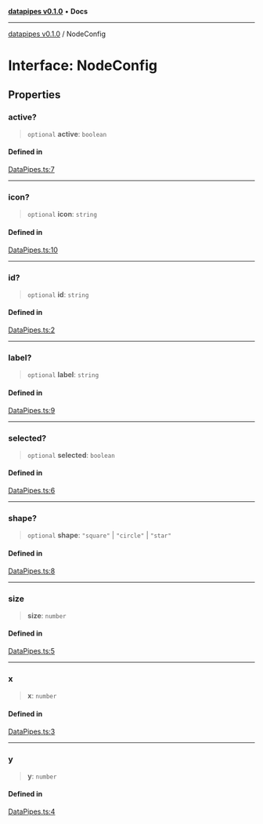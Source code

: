 [**datapipes v0.1.0**](../README.md) • **Docs**

***

[datapipes v0.1.0](../globals.md) / NodeConfig

# Interface: NodeConfig

## Properties

### active?

> `optional` **active**: `boolean`

#### Defined in

[DataPipes.ts:7](https://github.com/digital-codes/dataPipes/blob/bb02752113d5d2b20ba2616866c6bee78f0dedc7/src/DataPipes.ts#L7)

***

### icon?

> `optional` **icon**: `string`

#### Defined in

[DataPipes.ts:10](https://github.com/digital-codes/dataPipes/blob/bb02752113d5d2b20ba2616866c6bee78f0dedc7/src/DataPipes.ts#L10)

***

### id?

> `optional` **id**: `string`

#### Defined in

[DataPipes.ts:2](https://github.com/digital-codes/dataPipes/blob/bb02752113d5d2b20ba2616866c6bee78f0dedc7/src/DataPipes.ts#L2)

***

### label?

> `optional` **label**: `string`

#### Defined in

[DataPipes.ts:9](https://github.com/digital-codes/dataPipes/blob/bb02752113d5d2b20ba2616866c6bee78f0dedc7/src/DataPipes.ts#L9)

***

### selected?

> `optional` **selected**: `boolean`

#### Defined in

[DataPipes.ts:6](https://github.com/digital-codes/dataPipes/blob/bb02752113d5d2b20ba2616866c6bee78f0dedc7/src/DataPipes.ts#L6)

***

### shape?

> `optional` **shape**: `"square"` \| `"circle"` \| `"star"`

#### Defined in

[DataPipes.ts:8](https://github.com/digital-codes/dataPipes/blob/bb02752113d5d2b20ba2616866c6bee78f0dedc7/src/DataPipes.ts#L8)

***

### size

> **size**: `number`

#### Defined in

[DataPipes.ts:5](https://github.com/digital-codes/dataPipes/blob/bb02752113d5d2b20ba2616866c6bee78f0dedc7/src/DataPipes.ts#L5)

***

### x

> **x**: `number`

#### Defined in

[DataPipes.ts:3](https://github.com/digital-codes/dataPipes/blob/bb02752113d5d2b20ba2616866c6bee78f0dedc7/src/DataPipes.ts#L3)

***

### y

> **y**: `number`

#### Defined in

[DataPipes.ts:4](https://github.com/digital-codes/dataPipes/blob/bb02752113d5d2b20ba2616866c6bee78f0dedc7/src/DataPipes.ts#L4)
